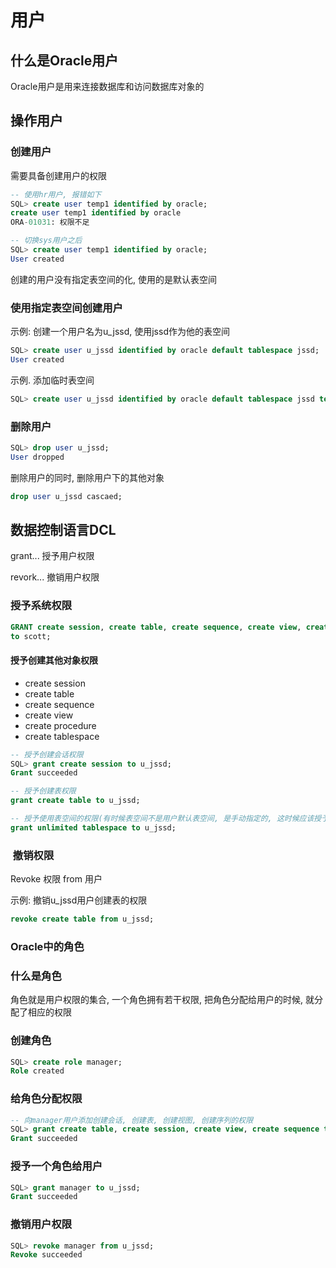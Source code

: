 # 用户

## 什么是Oracle用户

Oracle用户是用来连接数据库和访问数据库对象的

## 操作用户

### 创建用户

需要具备创建用户的权限

```sql
-- 使用hr用户, 报错如下
SQL> create user temp1 identified by oracle;
create user temp1 identified by oracle
ORA-01031: 权限不足

-- 切换sys用户之后
SQL> create user temp1 identified by oracle;
User created
```

创建的用户没有指定表空间的化, 使用的是默认表空间

### 使用指定表空间创建用户

示例: 创建一个用户名为u_jssd, 使用jssd作为他的表空间

```sql
SQL> create user u_jssd identified by oracle default tablespace jssd;
User created
```

示例. 添加临时表空间

```sql
SQL> create user u_jssd identified by oracle default tablespace jssd temporary tablespace temp;
```

### 删除用户

```sql
SQL> drop user u_jssd;
User dropped
```

删除用户的同时, 删除用户下的其他对象

```sql
drop user u_jssd cascaed;
```

## 数据控制语言DCL

grant... 授予用户权限

revork... 撤销用户权限

### 授予系统权限

```sql
GRANT create session, create table, create sequence, create view, create index
to scott;
```

#### 授予创建其他对象权限

- create session
- create table
- create sequence
- create view
- create procedure
- create tablespace

```sql
-- 授予创建会话权限
SQL> grant create session to u_jssd;
Grant succeeded

-- 授予创建表权限
grant create table to u_jssd;

-- 授予使用表空间的权限(有时候表空间不是用户默认表空间, 是手动指定的, 这时候应该授予使用表空间的权限
grant unlimited tablespace to u_jssd;
```

###  撤销权限

Revoke 权限 from 用户

示例: 撤销u_jssd用户创建表的权限

```sql
revoke create table from u_jssd;
```

### Oracle中的角色

### 什么是角色

角色就是用户权限的集合, 一个角色拥有若干权限, 把角色分配给用户的时候, 就分配了相应的权限

### 创建角色

```sql
SQL> create role manager;
Role created
```

### 给角色分配权限

```sql
-- 向manager用户添加创建会话, 创建表, 创建视图, 创建序列的权限
SQL> grant create table, create session, create view, create sequence to manager;
Grant succeeded
```

### 授予一个角色给用户

```sql
SQL> grant manager to u_jssd;
Grant succeeded
```

### 撤销用户权限

```sql
SQL> revoke manager from u_jssd;
Revoke succeeded
```

